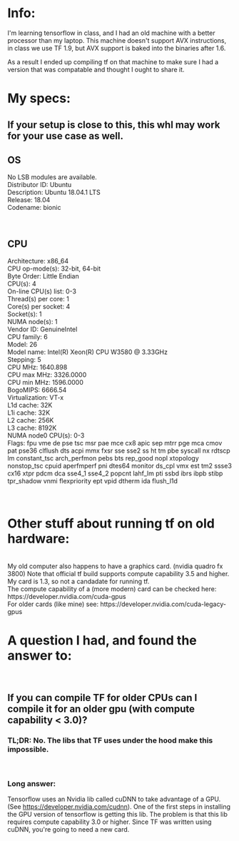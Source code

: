 # Info: 

I'm learning tensorflow in class, and I had an old machine with a better processor than my laptop.
This machine doesn't support AVX instructions, in class we use TF 1.9, but AVX support is baked into the binaries after 1.6. 

As a result I ended up compiling tf on that machine to make sure I had a version that was compatable and thought I ought to share it.


# My specs: 

## If your setup is close to this, this whl may work for your use case as well. 

## OS 
No LSB modules are available. <br />
Distributor ID:	Ubuntu <br />
Description:	Ubuntu 18.04.1 LTS <br />
Release:	18.04 <br />
Codename:	bionic <br />

<br />

## CPU
Architecture:        x86_64 <br/>
CPU op-mode(s):      32-bit, 64-bit <br/>
Byte Order:          Little Endian<br/>
CPU(s):              4<br/>
On-line CPU(s) list: 0-3<br/>
Thread(s) per core:  1<br/>
Core(s) per socket:  4<br/>
Socket(s):           1<br/>
NUMA node(s):        1<br/>
Vendor ID:           GenuineIntel<br/>
CPU family:          6<br/>
Model:               26<br/>
Model name:          Intel(R) Xeon(R) CPU           W3580  @ 3.33GHz<br/>
Stepping:            5<br/>
CPU MHz:             1640.898<br/>
CPU max MHz:         3326.0000<br/>
CPU min MHz:         1596.0000<br/>
BogoMIPS:            6666.54<br/>
Virtualization:      VT-x<br/>
L1d cache:           32K<br/>
L1i cache:           32K<br/>
L2 cache:            256K<br/>
L3 cache:            8192K<br/>
NUMA node0 CPU(s):   0-3<br/>
Flags:               fpu vme de pse tsc msr pae mce cx8 apic sep mtrr pge mca cmov pat pse36 clflush dts acpi mmx fxsr sse sse2 ss ht tm pbe syscall nx rdtscp lm constant_tsc arch_perfmon pebs bts rep_good nopl xtopology nonstop_tsc cpuid aperfmperf pni dtes64 monitor ds_cpl vmx est tm2 ssse3 cx16 xtpr pdcm dca sse4_1 sse4_2 popcnt lahf_lm pti ssbd ibrs ibpb stibp tpr_shadow vnmi flexpriority ept vpid dtherm ida flush_l1d

<br />

# Other stuff about running tf on old hardware: 

<br />
My old computer also happens to have a graphics card. (nvidia quadro fx 3800)
Note that official tf build supports compute capability 3.5 and higher. 
My card is 1.3, so not a candadate for running tf. 
<br/>
The compute capability of a (more modern) card can be checked here: 
https://developer.nvidia.com/cuda-gpus
<br/>
For older cards (like mine) see: 
https://developer.nvidia.com/cuda-legacy-gpus 
<br/>

# A question I had, and found the answer to:

<br/>

## If you can compile TF for older CPUs can I compile it for an older gpu (with compute capability < 3.0)?

### TL;DR: No. The libs that TF uses under the hood make this impossible. 

<br/>

### Long answer:

Tensorflow uses an Nvidia lib called cuDNN to take advantage of a GPU. (See https://developer.nvidia.com/cudnn). One of the first steps in installing the GPU version of tensorflow is getting this lib. The problem is that this lib requires compute capability 3.0 or higher. Since TF was written using cuDNN, you're going to need a new card. 
